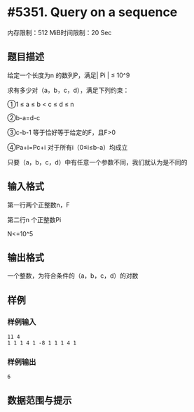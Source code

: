 # #5351. Query on a sequence

内存限制：512 MiB时间限制：20 Sec

## 题目描述

给定一个长度为n 的数列P，满足| Pi | &le; 10^9

求有多少对（a，b，c，d），满足下列约束：

①1 &le; a &le; b < c &le; d &le; n

②b-a=d-c

③c-b-1 等于恰好等于给定的F，且F>0

④Pa+i=Pc+i 对于所有i（0&le;i&le;b-a）均成立

只要（a，b，c，d）中有任意一个参数不同，我们就认为是不同的

## 输入格式

第一行两个正整数n，F

第二行n 个正整数Pi

N<=10^5

## 输出格式

一个整数，为符合条件的（a，b，c，d）的对数

## 样例

### 样例输入

    
    11 4
    1 1 1 4 1 -8 1 1 1 4 1
    

### 样例输出

    
    6
    

## 数据范围与提示
